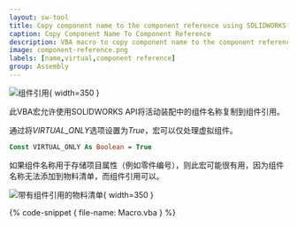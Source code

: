 ```yaml
---
layout: sw-tool
title: Copy component name to the component reference using SOLIDWORKS API
caption: Copy Component Name To Component Reference
description: VBA macro to copy component name to the component reference using SOLIDWORKS with an ability to filter virtual components only
image: component-reference.png
labels: [name,virtual,component reference]
group: Assembly
---
```

![组件引用](component-reference.png){ width=350 }

此VBA宏允许使用SOLIDWORKS API将活动装配中的组件名称复制到组件引用。

通过将*VIRTUAL_ONLY*选项设置为*True*，宏可以仅处理虚拟组件。

~~~ vb
Const VIRTUAL_ONLY As Boolean = True
~~~

如果组件名称用于存储项目属性（例如零件编号），则此宏可能很有用，因为组件名称无法添加到物料清单，而组件引用可以。

![带有组件引用的物料清单](bill-of-materials.png){ width=350 }

{% code-snippet { file-name: Macro.vba } %}